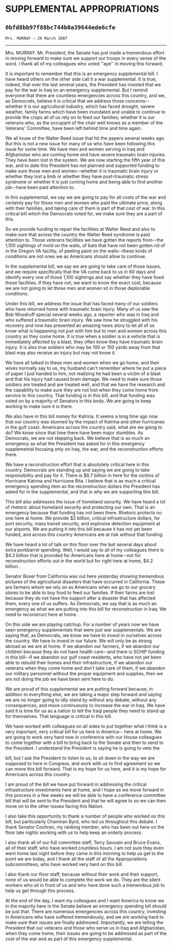 # SUPPLEMENTAL APPROPRIATIONS
## `0bfd8bb97f88bc744b0a39644ede6cfe`
`Mrs. MURRAY — 29 March 2007`

---


Mrs. MURRAY. Mr. President, the Senate has just made a tremendous 
effort in moving forward to make sure we support our troops in every 
sense of the word. I thank all of my colleagues who voted ''aye'' in 
moving this forward.

It is important to remember that this is an emergency supplemental 
bill. I have heard others on the other side call it a war supplemental. 
It is true, indeed, that over the last several years, the President has 
insisted that we pay for the war in Iraq on an emergency supplemental. 
But I remind everyone that there are countless emergencies across this 
country, and we, as Democrats, believe it is critical that we address 
those concerns--whether it is our agricultural industry, which has 
faced drought, severe weather, family farms which have been inundated 
and unable to continue to provide the crops all of us rely on to feed 
our families; whether it is our veterans who, as the occupant of the 
chair well knows as a member of the Veterans' Committee, have been left 
behind time and time again.

We all know of the Walter Reed issue that hit the papers several 
weeks ago. But this is not a new issue for many of us who have been 
following this issue for some time. We have men and women serving in 
Iraq and Afghanistan who are coming home and have severe traumatic 
brain injuries. They have been lost in the system. We are now starting 
the fifth year of this war, and to date this President has not planned 
and supported funding to make sure those men and women--whether it is 
traumatic brain injury or whether they lost a limb or whether they have 
post-traumatic stress syndrome or whether it is just coming home and 
being able to find another job--have been paid attention to.

In this supplemental, we say we are going to pay for all costs of the 
war and certainly pay for those men and women who paid the ultimate 
price, along with their families, and taking care of them is part of 
that cost of war. In this critical bill which the Democrats voted for, 
we make sure they are a part of this.

So we provide funding to repair the facilities at Walter Reed and 
also to make sure that across the country the Walter Reed syndrome is 
paid attention to. Those veterans facilities we have gotten the reports 
from--the 1,100 sightings of mold on the walls, of bats that have not 
been gotten rid of in the Oregon VA facility, of peeling paint on the 
walls--these kinds of conditions are not ones we as Americans should 
allow to continue.

In the supplemental bill, we say we are going to take care of those 
issues, and we require specifically that the VA come back to us in 60 
days and identify every one of those 1,100 sightings and say whether 
they have fixed those facilities. If they have not, we want to know the 
exact cost, because we are not going to let those men and women sit in 
those deplorable conditions.

Under this bill, we address the issue that has faced many of our 
soldiers who have returned home with traumatic brain injury. Many of us 
saw the Bob Woodruff special several weeks ago, a reporter who was in 
Iraq and who suffered a traumatic brain injury. We saw how he struggled 
with his recovery and now has presented an amazing news story to let 
all of us know what is happening not just with him but to men and women 
across this country as they come home. It is true when a soldier is in 
a vehicle that is immediately affected by a blast, they often know they 
have traumatic brain injury. It is also true soldiers who may be 100 or 
150 yards away from that blast may also receive an injury but may not 
know it.

We have all talked to these men and women when we go home, and their 
wives normally say to us, my husband can't remember where he put a 
piece of paper I just handed to him, not realizing he had been a victim 
of a blast and that his injury had caused brain damage. We need to make 
sure those soldiers are treated and are treated well, and that we have 
the research and the capability to make sure they are not lost when 
they come home from service to this country. That funding is in this 
bill, and that funding was voted on by a majority of Senators in this 
body. We are going to keep working to make sure it is there.

We also have in this bill money for Katrina. It seems a long time ago 
now that our country was stunned by the impact of Katrina and other 
hurricanes in the gulf coast. Americans across the country said, what 
are we going to do? We know since that time there have been major 
stumbles. As Democrats, we are not stepping back. We believe that is as 
much an emergency as what the President has asked for in this emergency 
supplemental focusing only on Iraq, the war, and the reconstruction 
efforts there.

We have a reconstruction effort that is absolutely critical here in 
this country. Democrats are standing up and saying we are going to take 
responsibility and pay for it. There is $6.7 billion in here for the 
victims of Hurricane Katrina and Hurricane Rita. I believe that is as 
much a critical emergency spending item as the reconstruction dollars 
the President has asked for in the supplemental, and that is why we are 
supporting this bill.

This bill also addresses the issue of homeland security. We have 
heard a lot of rhetoric about homeland security and protecting our own. 
That is an emergency because that funding has not been there. Rhetoric 
protects no one here at home. We provide $2 billion, critical 
infrastructure dollars, for port security, mass transit security, and 
explosive detection equipment at our airports. We are putting it into 
this bill because it has not yet been funded, and across this country 
Americans are at risk without that funding.

We have heard a lot of talk on this floor over the last several days 
about extra porkbarrel spending. Well, I would say to all of my 
colleagues there is $4.2 billion that is provided for Americans here at 
home--not for reconstruction efforts out in the world but for right 
here at home, $4.2 billion.

Senator Boxer from California was out here yesterday showing 
tremendous pictures of the agricultural disasters that have occurred in 
California. These are farmers whom we rely on as Americans when we go 
to our grocery stores to be able to buy food to feed our families. If 
their farms are lost because they do not have the support after a 
disaster that has affected them, every one of us suffers. As Democrats, 
we say that is as much an emergency as what we are putting into this 
bill for reconstruction in Iraq. We need to reconstruct here at home.

On this side we are playing catchup. For a number of years now we 
have seen emergency supplementals that were just war supplementals. We 
are saying that, as Democrats, we know we have to invest in ourselves 
across the country. We have to invest in our future. We will only be as 
strong abroad as we are at home. If we abandon our farmers, if we 
abandon our children because they do not have health care--and there is 
SCHIP funding in this bill--if we abandon our gulf coast residents, who 
have not yet been able to rebuild their homes and their infrastructure, 
if we abandon our veterans when they come home and don't take care of 
them, if we abandon our military personnel without the proper equipment 
and supplies, then we are not doing the job we have been sent here to 
do.

We are proud of this supplemental we are putting forward because, in 
addition to everything else, we are taking a major step forward and 
saying we are no longer going to idly stand by without any debate, 
without any consequences, and move continuously to increase the war in 
Iraq. We have said it is time for us as a nation to tell the Iraqi 
people they need to stand up for themselves. That language is critical 
in this bill.

We have worked with colleagues on all sides to put together what I 
think is a very important, very critical bill for us here in America--
here at home. We are going to work very hard now in conference with our 
House colleagues to come together with a bill to bring back to the 
Senate and then to send to the President. I understand the President is 
saying he is going to veto the


bill, but I ask the President to listen to us, to sit down in the way 
we are supposed to here in Congress, and work with us to find agreement 
so we can move this bill forward. That is my hope for us here, and it 
is my hope for Americans across this country.

I am proud of the bill we have put forward in addressing the critical 
infrastructure investments here at home, and I hope as we move forward 
in this process in a few weeks we will be able to have a conference 
committee bill that will be sent to the President and that he will 
agree to so we can then move on to the other issues facing this Nation.

I also take this opportunity to thank a number of people who worked 
on this bill, but particularly Chairman Byrd, who led us throughout 
this debate. I thank Senator Cochran, my ranking member, who has been 
out here on the floor late nights working with us to help keep an 
orderly process.


I also thank all of our full committee staff, Terry Sauvain and Bruce 
Evans, all of their staff, who have worked countless hours. I am not 
sure they even went home last night before they came in this morning to 
help us get to the point we are today, and I thank all the staff of all 
the Appropriations subcommittees, who have worked very hard on this 
bill.

I also thank our floor staff, because without their work and their 
support, none of us would be able to complete the work we do. They are 
the silent workers who sit in front of us and who have done such a 
tremendous job to help us get through this process.

At the end of the day, I want my colleagues and I want America to 
know we in the majority here in the Senate believe an emergency 
spending bill should be just that. There are numerous emergencies 
across this country, investing in Americans who have suffered 
tremendously, and we are working hard to make sure their issues are 
finally addressed. Importantly, we are telling the President that our 
veterans and those who serve us in Iraq and Afghanistan, when they come 
home, their issues are going to be addressed as part of the cost of the 
war and as part of this emergency supplemental.